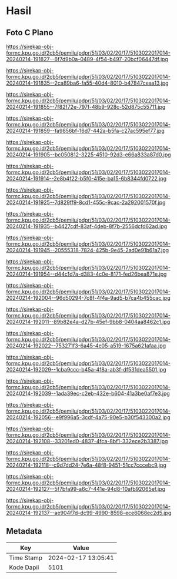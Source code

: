 # Hasil

## Foto C Plano

https://sirekap-obj-formc.kpu.go.id/2cb5/pemilu/pdpr/51/03/02/20/17/5103022017014-20240214-191827--6f7d9b0a-0489-4f54-b497-20bcf06447df.jpg

https://sirekap-obj-formc.kpu.go.id/2cb5/pemilu/pdpr/51/03/02/20/17/5103022017014-20240214-191835--2ca89ba6-fa55-40d4-8010-b47847ceaa13.jpg

https://sirekap-obj-formc.kpu.go.id/2cb5/pemilu/pdpr/51/03/02/20/17/5103022017014-20240214-191855--7f82f72e-797f-48b9-928c-52d875c55711.jpg

https://sirekap-obj-formc.kpu.go.id/2cb5/pemilu/pdpr/51/03/02/20/17/5103022017014-20240214-191859--fa9856bf-16d7-442a-b5fa-c27ac595ef77.jpg

https://sirekap-obj-formc.kpu.go.id/2cb5/pemilu/pdpr/51/03/02/20/17/5103022017014-20240214-191905--bc050812-3225-4510-92d3-e66a833a87d0.jpg

https://sirekap-obj-formc.kpu.go.id/2cb5/pemilu/pdpr/51/03/02/20/17/5103022017014-20240214-191914--2e8b4f22-b5f0-415e-ba15-6b8344fd0722.jpg

https://sirekap-obj-formc.kpu.go.id/2cb5/pemilu/pdpr/51/03/02/20/17/5103022017014-20240214-191925--7d829ff9-8cd1-455c-9cac-2a292001570f.jpg

https://sirekap-obj-formc.kpu.go.id/2cb5/pemilu/pdpr/51/03/02/20/17/5103022017014-20240214-191935--b4427cdf-83af-4deb-8f7b-2556dcfd62ad.jpg

https://sirekap-obj-formc.kpu.go.id/2cb5/pemilu/pdpr/51/03/02/20/17/5103022017014-20240214-191945--20555318-7824-425b-9e45-2ad0e91b61a7.jpg

https://sirekap-obj-formc.kpu.go.id/2cb5/pemilu/pdpr/51/03/02/20/17/5103022017014-20240214-191954--d44c1d7a-d383-4c0e-8171-fed26bea871e.jpg

https://sirekap-obj-formc.kpu.go.id/2cb5/pemilu/pdpr/51/03/02/20/17/5103022017014-20240214-192004--96d50294-7c8f-4f4a-9ad5-b7ca4b455cac.jpg

https://sirekap-obj-formc.kpu.go.id/2cb5/pemilu/pdpr/51/03/02/20/17/5103022017014-20240214-192011--89b82e4a-d27b-45ef-9bb8-0404aa8462c1.jpg

https://sirekap-obj-formc.kpu.go.id/2cb5/pemilu/pdpr/51/03/02/20/17/5103022017014-20240214-192022--753271f3-6a45-4e05-a519-1675a621afaa.jpg

https://sirekap-obj-formc.kpu.go.id/2cb5/pemilu/pdpr/51/03/02/20/17/5103022017014-20240214-192029--1cba9ccc-b45a-4f8a-ab3f-df531dea5501.jpg

https://sirekap-obj-formc.kpu.go.id/2cb5/pemilu/pdpr/51/03/02/20/17/5103022017014-20240214-192039--1ada39ec-c2eb-432e-b604-41a3be0af7e3.jpg

https://sirekap-obj-formc.kpu.go.id/2cb5/pemilu/pdpr/51/03/02/20/17/5103022017014-20240214-192056--e9f996a5-3cdf-4a75-90e5-b30f543300a2.jpg

https://sirekap-obj-formc.kpu.go.id/2cb5/pemilu/pdpr/51/03/02/20/17/5103022017014-20240214-192108--33201ed0-4837-4fca-8bf1-332ece2b3387.jpg

https://sirekap-obj-formc.kpu.go.id/2cb5/pemilu/pdpr/51/03/02/20/17/5103022017014-20240214-192118--c9d7dd24-7e6a-48f8-9451-51cc7cccebc9.jpg

https://sirekap-obj-formc.kpu.go.id/2cb5/pemilu/pdpr/51/03/02/20/17/5103022017014-20240214-192127--5f7bfa99-a6c7-441e-94d8-10afb92065ef.jpg

https://sirekap-obj-formc.kpu.go.id/2cb5/pemilu/pdpr/51/03/02/20/17/5103022017014-20240214-192137--ae904f7d-dc99-4990-8598-ece6068ec2d5.jpg


## Metadata

| Key        | Value               |
| ---------- | ------------------- |
| Time Stamp | 2024-02-17 13:05:41 |
| Kode Dapil | 5101                |



